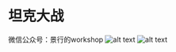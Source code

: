 # 坦克大战
微信公众号：景行的workshop
![alt text]((da2992299273f98673060a3013847b4.png))
![alt text]((e06e510119fc49f4c78aff1a1e4468b.png))

